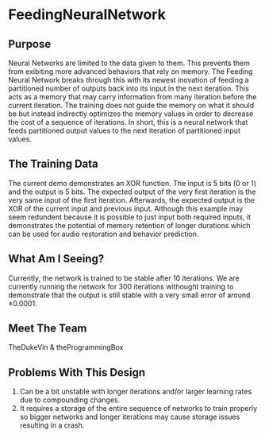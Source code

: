 # FeedingNeuralNetwork

## Purpose
Neural Networks are limited to the data given to them. This prevents them from exibiting more advanced behaviors that rely on memory. The Feeding Neural Network breaks through this with its newest inovation of feeding a partitioned number of outputs back into its input in the next iteration. This acts as a memory that may carry information from many iteration before the current iteration. The training does not guide the memory on what it should be but instead indirectly optimizes the memory values in order to decrease the cost of a sequence of iterations. In short, this is a neural network that feeds partitioned output values to the next iteration of partitioned input values.

## The Training Data
The current demo demonstrates an XOR function. The input is 5 bits (0 or 1) and the output is 5 bits. The expected output of the very first iteration is the very same input of the first iteration. Afterwards, the expected output is the XOR of the current input and previous input. Although this example may seem redundent because it is possible to just input both required inputs, it demonstrates the potential of memory retention of longer durations which can be used for audio restoration and behavior prediction.

## What Am I Seeing?
Currently, the network is trained to be stable after 10 iterations. We are currently running the network for 300 iterations withought training to demonstrate that the output is still stable with a very small error of around ±0.0001.

## Meet The Team
TheDukeVin & theProgrammingBox

## Problems With This Design
1. Can be a bit unstable with longer iterations and/or larger learning rates due to compounding changes.
2. It requires a storage of the entire sequence of networks to train properly so bigger networks and longer iterations may cause storage issues resulting in a crash.
